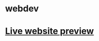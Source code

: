 # webdev

<h1><a href="https://shajibmunna.github.io/webdev/" target="_blank">Live website preview</a></h1>
